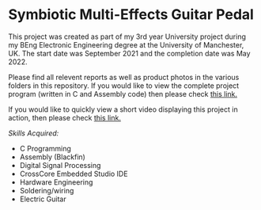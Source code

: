 # Symbiotic Multi-Effects Guitar Pedal

This project was created as part of my 3rd year University project during my BEng Electronic Engineering degree at the University of Manchester, UK. The start date was September 2021 and the completion date was May 2022.

Please find all relevent reports as well as product photos in the various folders in this repository. If you would like to view the complete project program (written in C and Assembly code) then please check [this link.](https://github.com/HarryLMoss/Symbiotic-Multi-Effects-Guitar-Pedal/blob/main/Program.c)

If you would like to quickly view a short video displaying this project in action, then please check [this link.](https://drive.google.com/file/d/1bZtaHuSL4E7lbnmdPmNMsFeQU9mE2X98/view?usp=sharing)



_Skills Acquired:_

* C Programming
* Assembly (Blackfin)
* Digital Signal Processing
* CrossCore Embedded Studio IDE
* Hardware Engineering
* Soldering/wiring
* Electric Guitar
